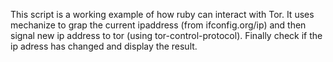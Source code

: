 This script is a working example of how ruby can interact with Tor. It uses mechanize to grap the current ipaddress (from
ifconfig.org/ip) and then signal new ip address to tor (using tor-control-protocol). Finally check if the ip adress has
changed and display the result.
